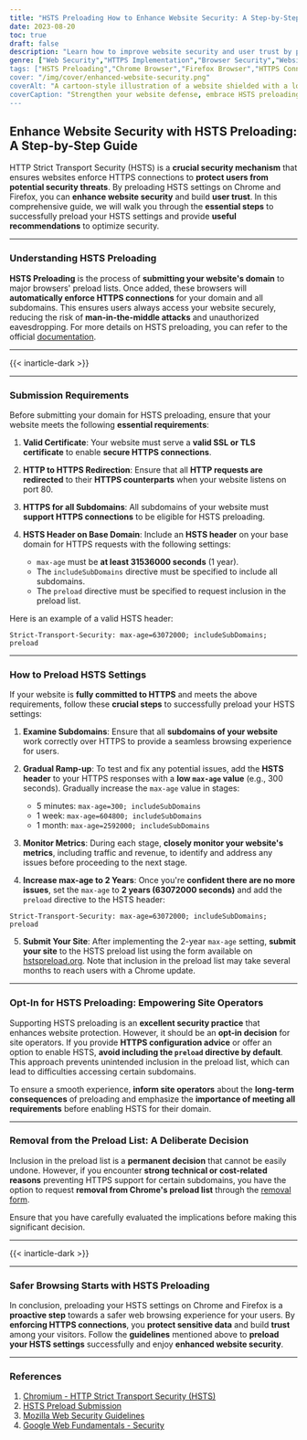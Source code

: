 ```yaml
---
title: "HSTS Preloading How to Enhance Website Security: A Step-by-Step Guide"
date: 2023-08-20
toc: true
draft: false
description: "Learn how to improve website security and user trust by preloading HSTS settings on Chrome and Firefox. Follow our step-by-step guide for seamless implementation."
genre: ["Web Security","HTTPS Implementation","Browser Security","Website Encryption","Internet Protection","SSL", TLS","Cybersecurity Guide","Online Privacy","Web Development","Internet Safety"]
tags: ["HSTS Preloading","Chrome Browser","Firefox Browser","HTTPS Connection","Website Security","SSL", "TLS Certificate","Web Encryption","Secure Web Browsing","HSTS Header","HTTP Strict Transport Security","Website Protection","Enhanced Security","Web Security Guide","HTTPS Best Practices","Secure Web Development","Online Security Tips","Browser Security Features","Data Privacy","Cyber Threats","Cyber Defense", "Step by Step Guide to HSTS Preloading","Improving Website Security with HSTS","Secure Website Connection Tutorial","HSTS Preload List Submission","How to Enable HSTS in Chrome and Firefox","Importance of HTTPS Preloading","Enhancing User Trust with HSTS","HSTS Best Practices for Website Owners","Securing Subdomains with HSTS","Protecting Websites from Cyber Attacks"]
cover: "/img/cover/enhanced-website-security.png"
coverAlt: "A cartoon-style illustration of a website shielded with a lock, representing enhanced security and protection against cyber threats."
coverCaption: "Strengthen your website defense, embrace HSTS preloading."
---
```


## **Enhance Website Security with HSTS Preloading: A Step-by-Step Guide**

HTTP Strict Transport Security (HSTS) is a **crucial security mechanism** that ensures websites enforce HTTPS connections to **protect users from potential security threats**. By preloading HSTS settings on Chrome and Firefox, you can **enhance website security** and build **user trust**. In this comprehensive guide, we will walk you through the **essential steps** to successfully preload your HSTS settings and provide **useful recommendations** to optimize security.

______

### **Understanding HSTS Preloading**

**HSTS Preloading** is the process of **submitting your website's domain** to major browsers' preload lists. Once added, these browsers will **automatically enforce HTTPS connections** for your domain and all subdomains. This ensures users always access your website securely, reducing the risk of **man-in-the-middle attacks** and unauthorized eavesdropping. For more details on HSTS preloading, you can refer to the official [documentation](https://hstspreload.org/).

______

{{< inarticle-dark >}}

______

### **Submission Requirements**

Before submitting your domain for HSTS preloading, ensure that your website meets the following **essential requirements**:

1. **Valid Certificate**: Your website must serve a **valid SSL or TLS certificate** to enable **secure HTTPS connections**.

2. **HTTP to HTTPS Redirection**: Ensure that all **HTTP requests are redirected** to their **HTTPS counterparts** when your website listens on port 80.

3. **HTTPS for all Subdomains**: All subdomains of your website must **support HTTPS connections** to be eligible for HSTS preloading.

4. **HSTS Header on Base Domain**: Include an **HSTS header** on your base domain for HTTPS requests with the following settings:
   - `max-age` must be **at least 31536000 seconds** (1 year).
   - The `includeSubDomains` directive must be specified to include all subdomains.
   - The `preload` directive must be specified to request inclusion in the preload list.

Here is an example of a valid HSTS header:

```http
Strict-Transport-Security: max-age=63072000; includeSubDomains; preload
```

______

### **How to Preload HSTS Settings**

If your website is **fully committed to HTTPS** and meets the above requirements, follow these **crucial steps** to successfully preload your HSTS settings:

1. **Examine Subdomains**: Ensure that all **subdomains of your website** work correctly over HTTPS to provide a seamless browsing experience for users.

2. **Gradual Ramp-up**: To test and fix any potential issues, add the **HSTS header** to your HTTPS responses with a **low `max-age` value** (e.g., 300 seconds). Gradually increase the `max-age` value in stages:
   - 5 minutes: `max-age=300; includeSubDomains`
   - 1 week: `max-age=604800; includeSubDomains`
   - 1 month: `max-age=2592000; includeSubDomains`

3. **Monitor Metrics**: During each stage, **closely monitor your website's metrics**, including traffic and revenue, to identify and address any issues before proceeding to the next stage.

4. **Increase max-age to 2 Years**: Once you're **confident there are no more issues**, set the `max-age` to **2 years (63072000 seconds)** and add the `preload` directive to the HSTS header:
```http
Strict-Transport-Security: max-age=63072000; includeSubDomains; preload
```

5. **Submit Your Site**: After implementing the 2-year `max-age` setting, **submit your site** to the HSTS preload list using the form available on [hstspreload.org](https://hstspreload.org/). Note that inclusion in the preload list may take several months to reach users with a Chrome update.
______

### **Opt-In for HSTS Preloading: Empowering Site Operators**

Supporting HSTS preloading is an **excellent security practice** that enhances website protection. However, it should be an **opt-in decision** for site operators. If you provide **HTTPS configuration advice** or offer an option to enable HSTS, **avoid including the `preload` directive by default**. This approach prevents unintended inclusion in the preload list, which can lead to difficulties accessing certain subdomains.

To ensure a smooth experience, **inform site operators** about the **long-term consequences** of preloading and emphasize the **importance of meeting all requirements** before enabling HSTS for their domain.

______

### **Removal from the Preload List: A Deliberate Decision**

Inclusion in the preload list is a **permanent decision** that cannot be easily undone. However, if you encounter **strong technical or cost-related reasons** preventing HTTPS support for certain subdomains, you have the option to request **removal from Chrome's preload list** through the [removal form](https://hstspreload.org/removal/).

Ensure that you have carefully evaluated the implications before making this significant decision.
______

{{< inarticle-dark >}}

______

### **Safer Browsing Starts with HSTS Preloading**

In conclusion, preloading your HSTS settings on Chrome and Firefox is a **proactive step** towards a safer web browsing experience for your users. By **enforcing HTTPS connections**, you **protect sensitive data** and build **trust** among your visitors. Follow the **guidelines** mentioned above to **preload your HSTS settings** successfully and enjoy **enhanced website security**.

______

### References

1. [Chromium - HTTP Strict Transport Security (HSTS)](https://www.chromium.org/hsts/)
2. [HSTS Preload Submission](https://hstspreload.org/)
3. [Mozilla Web Security Guidelines](https://infosec.mozilla.org/guidelines/web_security)
4. [Google Web Fundamentals - Security](https://developers.google.com/web/fundamentals/security/)
